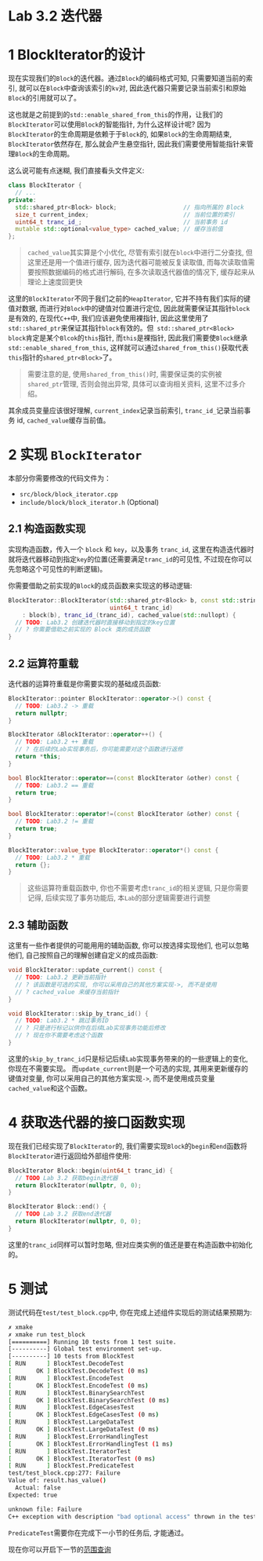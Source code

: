 # Lab 3.2 迭代器
# 1 BlockIterator的设计
现在实现我们的`Block`的迭代器。通过`Block`的编码格式可知, 只需要知道当前的索引, 就可以在`Block`中查询该索引的`kv`对, 因此迭代器只需要记录当前索引和原始`Block`的引用就可以了。

这也就是之前提到的`std::enable_shared_from_this`的作用，让我们的`BlockIterator`可以使用`Block`的智能指针, 为什么这样设计呢? 因为`BlockIterator`的生命周期是依赖于于`Block`的, 如果`Block`的生命周期结束, `BlockIterator`依然存在, 那么就会产生悬空指针, 因此我们需要使用智能指针来管理`Block`的生命周期。

这么说可能有点迷糊, 我们直接看头文件定义:
```cpp
class BlockIterator {
  // ...
private:
  std::shared_ptr<Block> block;                   // 指向所属的 Block
  size_t current_index;                           // 当前位置的索引
  uint64_t tranc_id_;                             // 当前事务 id
  mutable std::optional<value_type> cached_value; // 缓存当前值
};
```

> `cached_value`其实算是个小优化, 尽管有索引就在`block`中进行二分查找, 但这里还是用一个值进行缓存, 因为迭代器可能被反复读取值, 而每次读取值需要按照数据编码的格式进行解码, 在多次读取迭代器值的情况下, 缓存起来从理论上速度回更快

这里的`BlockIterator`不同于我们之前的`HeapIterator`, 它并不持有我们实际的键值对数据, 而进行对`Block`中的键值对位置进行定位, 因此就需要保证其指针`block`是有效的, 在现代`C++`中, 我们应该避免使用裸指针, 因此这里使用了`std::shared_ptr`来保证其指针`block`有效的。但` std::shared_ptr<Block> block`肯定是某个`Blcok`的`this`指针, 而`this`是裸指针, 因此我们需要使`Block`继承`std::enable_shared_from_this`, 这样就可以通过`shared_from_this()`获取代表`this`指针的`shared_ptr<Block>`了。

> 需要注意的是, 使用`shared_from_this()`时, 需要保证类的实例被`shared_ptr`管理, 否则会抛出异常, 具体可以查询相关资料, 这里不过多介绍。

其余成员变量应该很好理解, `current_index`记录当前索引, `tranc_id_`记录当前事务 id, `cached_value`缓存当前值。

# 2 实现 `BlockIterator`
本部分你需要修改的代码文件为：
- `src/block/block_iterator.cpp`
- `include/block/block_iterator.h` (Optional)

## 2.1 构造函数实现
实现构造函数，传入一个 `block` 和 `key`，以及事务 `tranc_id`, 这里在构造迭代器时就将迭代器移动到指定`key`的位置(还需要满足`tranc_id`的可见性, 不过现在你可以先忽略这个可见性的判断逻辑)。

你需要借助之前实现的`Block`的成员函数来实现这的移动逻辑:

```cpp
BlockIterator::BlockIterator(std::shared_ptr<Block> b, const std::string &key,
                             uint64_t tranc_id)
    : block(b), tranc_id_(tranc_id), cached_value(std::nullopt) {
  // TODO: Lab3.2 创建迭代器时直接移动到指定的key位置
  // ? 你需要借助之前实现的 Block 类的成员函数
}
```

## 2.2 运算符重载
迭代器的运算符重载是你需要实现的基础成员函数:
```cpp
BlockIterator::pointer BlockIterator::operator->() const {
  // TODO: Lab3.2 -> 重载
  return nullptr;
}

BlockIterator &BlockIterator::operator++() {
  // TODO: Lab3.2 ++ 重载
  // ? 在后续的Lab实现事务后，你可能需要对这个函数进行返修
  return *this;
}

bool BlockIterator::operator==(const BlockIterator &other) const {
  // TODO: Lab3.2 == 重载
  return true;
}

bool BlockIterator::operator!=(const BlockIterator &other) const {
  // TODO: Lab3.2 != 重载
  return true;
}

BlockIterator::value_type BlockIterator::operator*() const {
  // TODO: Lab3.2 * 重载
  return {};
}
```

> 这些运算符重载函数中, 你也不需要考虑`tranc_id`的相关逻辑, 只是你需要记得, 后续实现了事务功能后, 本`Lab`的部分逻辑需要进行调整

## 2.3 辅助函数
这里有一些作者提供的可能用用的辅助函数, 你可以按选择实现他们, 也可以忽略他们, 自己按照自己的理解创建自定义的成员函数:
```cpp
void BlockIterator::update_current() const {
  // TODO: Lab3.2 更新当前指针
  // ? 该函数是可选的实现, 你可以采用自己的其他方案实现->, 而不是使用
  // ? cached_value 来缓存当前指针
}

void BlockIterator::skip_by_tranc_id() {
  // TODO: Lab3.2 * 跳过事务ID
  // ? 只是进行标记以供你在后续Lab实现事务功能后修改
  // ? 现在你不需要考虑这个函数
}
```

这里的`skip_by_tranc_id`只是标记后续`Lab`实现事务带来的的一些逻辑上的变化, 你现在不需要实现。
而`update_current`则是一个可选的实现, 其用来更新缓存的键值对变量, 你可以采用自己的其他方案实现`->`, 而不是使用成员变量`cached_value`和这个函数。


# 4 获取迭代器的接口函数实现
现在我们已经实现了`BlockIterator`的, 我们需要实现`Block`的`begin`和`end`函数将`BlockIterator`进行返回给外部组件使用:
```cpp
BlockIterator Block::begin(uint64_t tranc_id) {
  // TODO Lab 3.2 获取begin迭代器
  return BlockIterator(nullptr, 0, 0);
}

BlockIterator Block::end() {
  // TODO Lab 3.2 获取end迭代器
  return BlockIterator(nullptr, 0, 0);
}
```

这里的`tranc_id`同样可以暂时忽略, 但对应类实例的值还是要在构造函数中初始化的。

# 5 测试
测试代码在`test/test_block.cpp`中, 你在完成上述组件实现后的测试结果预期为:
```bash
✗ xmake
✗ xmake run test_block
[==========] Running 10 tests from 1 test suite.
[----------] Global test environment set-up.
[----------] 10 tests from BlockTest
[ RUN      ] BlockTest.DecodeTest
[       OK ] BlockTest.DecodeTest (0 ms)
[ RUN      ] BlockTest.EncodeTest
[       OK ] BlockTest.EncodeTest (0 ms)
[ RUN      ] BlockTest.BinarySearchTest
[       OK ] BlockTest.BinarySearchTest (0 ms)
[ RUN      ] BlockTest.EdgeCasesTest
[       OK ] BlockTest.EdgeCasesTest (0 ms)
[ RUN      ] BlockTest.LargeDataTest
[       OK ] BlockTest.LargeDataTest (0 ms)
[ RUN      ] BlockTest.ErrorHandlingTest
[       OK ] BlockTest.ErrorHandlingTest (1 ms)
[ RUN      ] BlockTest.IteratorTest
[       OK ] BlockTest.IteratorTest (0 ms)
[ RUN      ] BlockTest.PredicateTest
test/test_block.cpp:277: Failure
Value of: result.has_value()
  Actual: false
Expected: true

unknown file: Failure
C++ exception with description "bad optional access" thrown in the test body.
```

`PredicateTest`需要你在完成下一小节的任务后, 才能通过。

现在你可以开启下一节的[范围查询](./lab3.3-iter-query.md)
